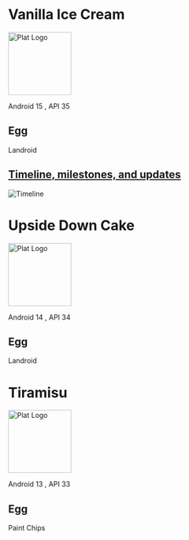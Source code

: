 # Vanilla Ice Cream

<img alt="Plat Logo" height="128" src="https://developer.android.com/about/versions/15/images/android-15-green.svg"/>

Android 15 , API 35

## Egg

Landroid

## [Timeline, milestones, and updates](https://developer.android.com/about/versions/15/overview#timeline)

![Timeline](https://developer.android.com/static/about/versions/15/images/timeline-desktop-en.png)
# Upside Down Cake

<img alt="Plat Logo" height="128" src="https://upload.wikimedia.org/wikipedia/commons/3/3e/Android_14_official_logo.svg"/>

Android 14 , API 34

## Egg

Landroid

# Tiramisu

<img alt="Plat Logo" height="128" src="https://upload.wikimedia.org/wikipedia/commons/2/22/Android_13_Developer_Preview_logo.svg"/>

Android 13 , API 33

## Egg

Paint Chips

